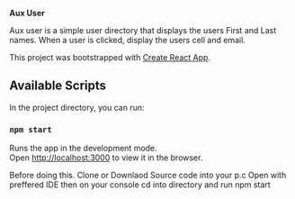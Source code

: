 ﻿**Aux User**

Aux user is a simple user directory  that displays the users First and Last names.
When a user is clicked, display the users cell and email.


This project was bootstrapped with [Create React App](https://github.com/facebook/create-react-app).

## Available Scripts

In the project directory, you can run:

### `npm start`

Runs the app in the development mode.<br>
Open [http://localhost:3000](http://localhost:3000) to view it in the browser.

Before doing this. Clone or Downlaod Source code into your p.c 
Open with preffered IDE then on your console cd into directory and run npm start

